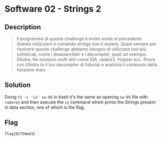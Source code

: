 # Software 02 - Strings 2

## Description
> Il programma di questa challenge è molto simile al precedente. Questa volta però il comando strings non ti aiuterà. 
Quasi sempre per risolvere queste challenge abbiamo bisogno di utilizzare tool più sofisticati, come i disassembler e i decompiler, quali ad esempio Ghidra. Ne esistono molti altri come IDA, radare2, Hopper ecc. 
Prova con Ghidra (o il tuo decompiler di fiducia) e analizza il contenuto della funzione main.

## Solution
Doing ```r2 -c 'iz' sw-05``` in bash it's the same as opening `sw-05` file with `radare2` and then execute the ```iz``` command which prints the Strings present in data section, one of which is the flag.
  
## Flag
`flag{81750e63}`